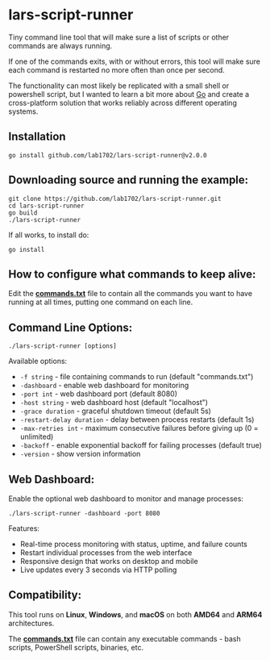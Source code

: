 # lars-script-runner

Tiny command line tool that will make sure a list of scripts or other commands are always running.

If one of the commands exits, with or without errors, this tool will make sure each command is restarted no more often than once per second.

The functionality can most likely be replicated with a small shell or powershell script,
but I wanted to learn a bit more about [Go](https://go.dev/) and create a cross-platform solution that works reliably across different operating systems.

## Installation

    go install github.com/lab1702/lars-script-runner@v2.0.0

## Downloading source and running the example:

    git clone https://github.com/lab1702/lars-script-runner.git
    cd lars-script-runner
    go build
    ./lars-script-runner

If all works, to install do:

    go install

## How to configure what commands to keep alive:

Edit the **[commands.txt](commands.txt)** file to contain all the commands you want to have running at all times, putting one command on each line.

## Command Line Options:

    ./lars-script-runner [options]

Available options:
- `-f string` - file containing commands to run (default "commands.txt")
- `-dashboard` - enable web dashboard for monitoring
- `-port int` - web dashboard port (default 8080)
- `-host string` - web dashboard host (default "localhost")
- `-grace duration` - graceful shutdown timeout (default 5s)
- `-restart-delay duration` - delay between process restarts (default 1s)
- `-max-retries int` - maximum consecutive failures before giving up (0 = unlimited)
- `-backoff` - enable exponential backoff for failing processes (default true)
- `-version` - show version information

## Web Dashboard:

Enable the optional web dashboard to monitor and manage processes:

    ./lars-script-runner -dashboard -port 8080

Features:
- Real-time process monitoring with status, uptime, and failure counts
- Restart individual processes from the web interface
- Responsive design that works on desktop and mobile
- Live updates every 3 seconds via HTTP polling

## Compatibility:

This tool runs on **Linux**, **Windows**, and **macOS** on both **AMD64** and **ARM64** architectures.

The **[commands.txt](commands.txt)** file can contain any executable commands - bash scripts, PowerShell scripts, binaries, etc.
